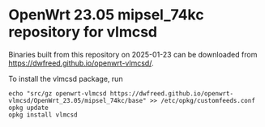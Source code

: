OpenWrt 23.05 mipsel_74kc repository for vlmcsd
========

Binaries built from this repository on 2025-01-23 can be downloaded from <https://dwfreed.github.io/openwrt-vlmcsd/>.

To install the vlmcsd package, run

```
echo "src/gz openwrt-vlmcsd https://dwfreed.github.io/openwrt-vlmcsd/OpenWrt_23.05/mipsel_74kc/base" >> /etc/opkg/customfeeds.conf
opkg update
opkg install vlmcsd
```
